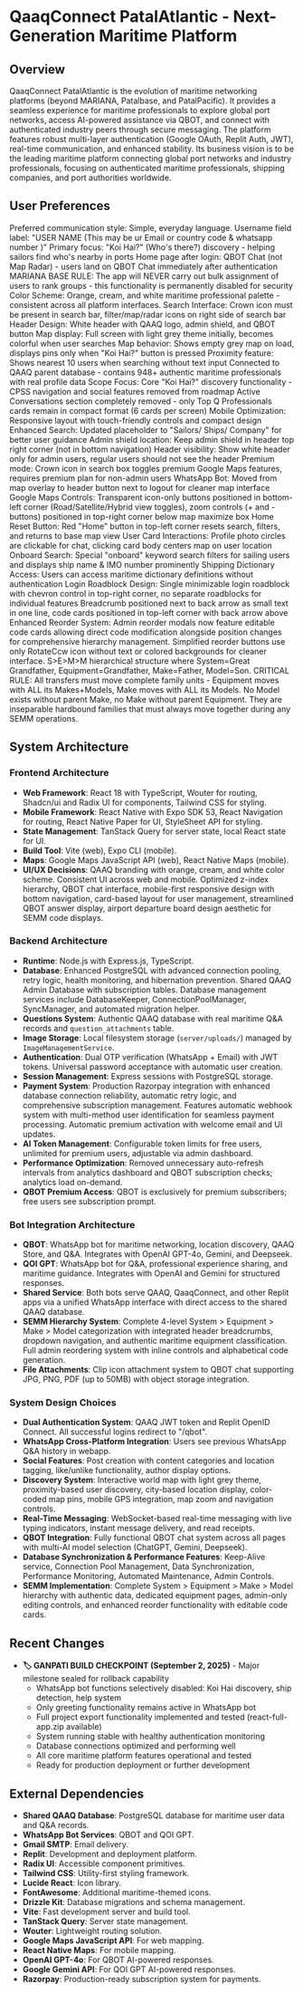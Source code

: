 # QaaqConnect PatalAtlantic - Next-Generation Maritime Platform

## Overview
QaaqConnect PatalAtlantic is the evolution of maritime networking platforms (beyond MARIANA, Patalbase, and PatalPacific). It provides a seamless experience for maritime professionals to explore global port networks, access AI-powered assistance via QBOT, and connect with authenticated industry peers through secure messaging. The platform features robust multi-layer authentication (Google OAuth, Replit Auth, JWT), real-time communication, and enhanced stability. Its business vision is to be the leading maritime platform connecting global port networks and industry professionals, focusing on authenticated maritime professionals, shipping companies, and port authorities worldwide.

## User Preferences
Preferred communication style: Simple, everyday language.
Username field label: "USER NAME (This may be ur Email or country code & whatsapp number )"
Primary focus: "Koi Hai?" (Who's there?) discovery - helping sailors find who's nearby in ports
Home page after login: QBOT Chat (not Map Radar) - users land on QBOT Chat immediately after authentication
MARIANA BASE RULE: The app will NEVER carry out bulk assignment of users to rank groups - this functionality is permanently disabled for security
Color Scheme: Orange, cream, and white maritime professional palette - consistent across all platform interfaces.
Search Interface: Crown icon must be present in search bar, filter/map/radar icons on right side of search bar
Header Design: White header with QAAQ logo, admin shield, and QBOT button
Map display: Full screen with light grey theme initially, becomes colorful when user searches
Map behavior: Shows empty grey map on load, displays pins only when "Koi Hai?" button is pressed
Proximity feature: Shows nearest 10 users when searching without text input
Connected to QAAQ parent database - contains 948+ authentic maritime professionals with real profile data
Scope Focus: Core "Koi Hai?" discovery functionality - CPSS navigation and social features removed from roadmap
Active Conversations section completely removed - only Top Q Professionals cards remain in compact format (6 cards per screen)
Mobile Optimization: Responsive layout with touch-friendly controls and compact design
Enhanced Search: Updated placeholder to "Sailors/ Ships/ Company" for better user guidance
Admin shield location: Keep admin shield in header top right corner (not in bottom navigation)
Header visibility: Show white header only for admin users, regular users should not see the header
Premium mode: Crown icon in search box toggles premium Google Maps features, requires premium plan for non-admin users
WhatsApp Bot: Moved from map overlay to header button next to logout for cleaner map interface
Google Maps Controls: Transparent icon-only buttons positioned in bottom-left corner (Road/Satellite/Hybrid view toggles), zoom controls (+ and - buttons) positioned in top-right corner below map maximize box
Home Reset Button: Red "Home" button in top-left corner resets search, filters, and returns to base map view
User Card Interactions: Profile photo circles are clickable for chat, clicking card body centers map on user location
Onboard Search: Special "onboard" keyword search filters for sailing users and displays ship name & IMO number prominently
Shipping Dictionary Access: Users can access maritime dictionary definitions without authentication
Login Roadblock Design: Single minimizable login roadblock with chevron control in top-right corner, no separate roadblocks for individual features
Breadcrumb positioned next to back arrow as small text in one line, code cards positioned in top-left corner with back arrow above
Enhanced Reorder System: Admin reorder modals now feature editable code cards allowing direct code modification alongside position changes for comprehensive hierarchy management. Simplified reorder buttons use only RotateCcw icon without text or colored backgrounds for cleaner interface.
S>E>M>M hierarchical structure where System=Great Grandfather, Equipment=Grandfather, Make=Father, Model=Son. CRITICAL RULE: All transfers must move complete family units - Equipment moves with ALL its Makes+Models, Make moves with ALL its Models. No Model exists without parent Make, no Make without parent Equipment. They are inseparable hardbound families that must always move together during any SEMM operations.

## System Architecture

### Frontend Architecture
- **Web Framework**: React 18 with TypeScript, Wouter for routing, Shadcn/ui and Radix UI for components, Tailwind CSS for styling.
- **Mobile Framework**: React Native with Expo SDK 53, React Navigation for routing, React Native Paper for UI, StyleSheet API for styling.
- **State Management**: TanStack Query for server state, local React state for UI.
- **Build Tool**: Vite (web), Expo CLI (mobile).
- **Maps**: Google Maps JavaScript API (web), React Native Maps (mobile).
- **UI/UX Decisions**: QAAQ branding with orange, cream, and white color scheme. Consistent UI across web and mobile. Optimized z-index hierarchy, QBOT chat interface, mobile-first responsive design with bottom navigation, card-based layout for user management, streamlined QBOT answer display, airport departure board design aesthetic for SEMM code displays.

### Backend Architecture
- **Runtime**: Node.js with Express.js, TypeScript.
- **Database**: Enhanced PostgreSQL with advanced connection pooling, retry logic, health monitoring, and hibernation prevention. Shared QAAQ Admin Database with subscription tables. Database management services include DatabaseKeeper, ConnectionPoolManager, SyncManager, and automated migration helper.
- **Questions System**: Authentic QAAQ database with real maritime Q&A records and `question_attachments` table.
- **Image Storage**: Local filesystem storage (`server/uploads/`) managed by `ImageManagementService`.
- **Authentication**: Dual OTP verification (WhatsApp + Email) with JWT tokens. Universal password acceptance with automatic user creation.
- **Session Management**: Express sessions with PostgreSQL storage.
- **Payment System**: Production Razorpay integration with enhanced database connection reliability, automatic retry logic, and comprehensive subscription management. Features automatic webhook system with multi-method user identification for seamless payment processing. Automatic premium activation with welcome email and UI updates.
- **AI Token Management**: Configurable token limits for free users, unlimited for premium users, adjustable via admin dashboard.
- **Performance Optimization**: Removed unnecessary auto-refresh intervals from analytics dashboard and QBOT subscription checks; analytics load on-demand.
- **QBOT Premium Access**: QBOT is exclusively for premium subscribers; free users see subscription prompt.

### Bot Integration Architecture
- **QBOT**: WhatsApp bot for maritime networking, location discovery, QAAQ Store, and Q&A. Integrates with OpenAI GPT-4o, Gemini, and Deepseek.
- **QOI GPT**: WhatsApp bot for Q&A, professional experience sharing, and maritime guidance. Integrates with OpenAI and Gemini for structured responses.
- **Shared Service**: Both bots serve QAAQ, QaaqConnect, and other Replit apps via a unified WhatsApp interface with direct access to the shared QAAQ database.
- **SEMM Hierarchy System**: Complete 4-level System > Equipment > Make > Model categorization with integrated header breadcrumbs, dropdown navigation, and authentic maritime equipment classification. Full admin reordering system with inline controls and alphabetical code generation.
- **File Attachments**: Clip icon attachment system to QBOT chat supporting JPG, PNG, PDF (up to 50MB) with object storage integration.

### System Design Choices
- **Dual Authentication System**: QAAQ JWT token and Replit OpenID Connect. All successful logins redirect to "/qbot".
- **WhatsApp Cross-Platform Integration**: Users see previous WhatsApp Q&A history in webapp.
- **Social Features**: Post creation with content categories and location tagging, like/unlike functionality, author display options.
- **Discovery System**: Interactive world map with light grey theme, proximity-based user discovery, city-based location display, color-coded map pins, mobile GPS integration, map zoom and navigation controls.
- **Real-Time Messaging**: WebSocket-based real-time messaging with live typing indicators, instant message delivery, and read receipts.
- **QBOT Integration**: Fully functional QBOT chat system across all pages with multi-AI model selection (ChatGPT, Gemini, Deepseek).
- **Database Synchronization & Performance Features**: Keep-Alive service, Connection Pool Management, Data Synchronization, Performance Monitoring, Automated Maintenance, Admin Controls.
- **SEMM Implementation**: Complete System > Equipment > Make > Model hierarchy with authentic data, dedicated equipment pages, admin-only editing controls, and enhanced reorder functionality with editable code cards.

## Recent Changes
- **🏷️ GANPATI BUILD CHECKPOINT (September 2, 2025)** - Major milestone sealed for rollback capability
  - WhatsApp bot functions selectively disabled: Koi Hai discovery, ship detection, help system
  - Only greeting functionality remains active in WhatsApp bot
  - Full project export functionality implemented and tested (react-full-app.zip available)
  - System running stable with healthy authentication monitoring
  - Database connections optimized and performing well
  - All core maritime platform features operational and tested
  - Ready for production deployment or further development

## External Dependencies
- **Shared QAAQ Database**: PostgreSQL database for maritime user data and Q&A records.
- **WhatsApp Bot Services**: QBOT and QOI GPT.
- **Gmail SMTP**: Email delivery.
- **Replit**: Development and deployment platform.
- **Radix UI**: Accessible component primitives.
- **Tailwind CSS**: Utility-first styling framework.
- **Lucide React**: Icon library.
- **FontAwesome**: Additional maritime-themed icons.
- **Drizzle Kit**: Database migrations and schema management.
- **Vite**: Fast development server and build tool.
- **TanStack Query**: Server state management.
- **Wouter**: Lightweight routing solution.
- **Google Maps JavaScript API**: For web mapping.
- **React Native Maps**: For mobile mapping.
- **OpenAI GPT-4o**: For QBOT AI-powered responses.
- **Google Gemini API**: For QOI GPT AI-powered responses.
- **Razorpay**: Production-ready subscription system for payments.